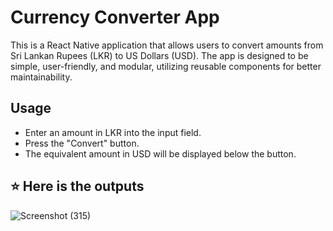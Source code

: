 # Currency Converter App
This is a React Native application that allows users to convert amounts from Sri Lankan Rupees (LKR) to US Dollars (USD). The app is designed to be simple, user-friendly, and modular, utilizing reusable components for better maintainability.

## Usage
- Enter an amount in LKR into the input field.
- Press the "Convert" button.
- The equivalent amount in USD will be displayed below the button.

## ⭐ Here is the outputs
![Screenshot (315)](https://github.com/user-attachments/assets/4cf99692-ac3f-4899-85c8-8f8cb7307e73)


